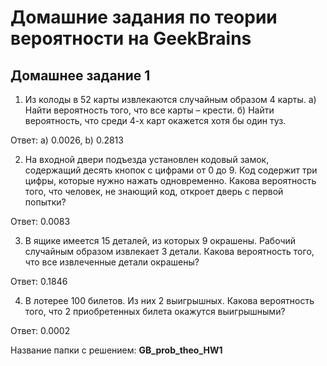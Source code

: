 # Домашние задания по теории вероятности на GeekBrains
## Домашнее задание 1

1. Из колоды в 52 карты извлекаются случайным образом 4 карты. a) Найти вероятность того, что все карты – крести. б) Найти вероятность, что среди 4-х карт окажется хотя бы один туз.

Ответ: a) 0.0026, b) 0.2813

2. На входной двери подъезда установлен кодовый замок, содержащий десять кнопок с цифрами от 0 до 9. Код содержит три цифры, которые нужно нажать одновременно. Какова вероятность того, что человек, не знающий код, откроет дверь с первой попытки?

Ответ: 0.0083

3. В ящике имеется 15 деталей, из которых 9 окрашены. Рабочий случайным образом извлекает 3 детали. Какова вероятность того, что все извлеченные детали окрашены?

Ответ: 0.1846

4. В лотерее 100 билетов. Из них 2 выигрышных. Какова вероятность того, что 2 приобретенных билета окажутся выигрышными?

Ответ: 0.0002

Название папки с решением: **GB_prob_theo_HW1**